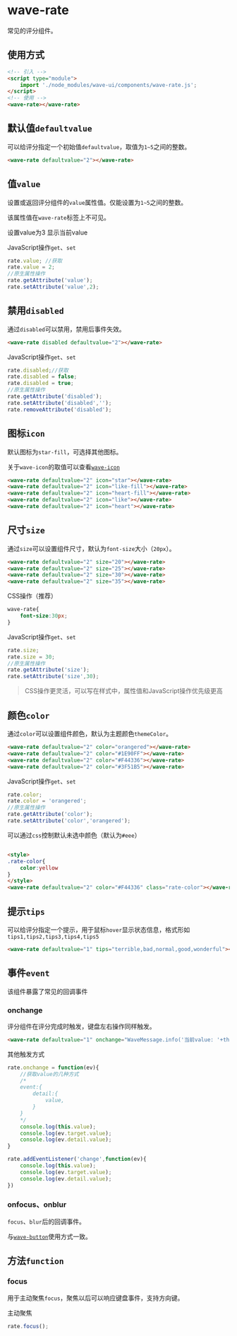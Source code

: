# wave-rate

常见的评分组件。

## 使用方式

```html
<!-- 引入 -->
<script type="module">
    import './node_modules/wave-ui/components/wave-rate.js';
</script>
<!-- 使用 -->
<wave-rate></wave-rate>
```

## 默认值`defaultvalue`

可以给评分指定一个初始值`defaultvalue`，取值为`1~5`之间的整数。

<wave-rate defaultvalue="2"></wave-rate>

```html
<wave-rate defaultvalue="2"></wave-rate>
```

## 值`value`

设置或返回评分组件的`value`属性值。仅能设置为`1~5`之间的整数。

该属性值在`wave-rate`标签上不可见。

<wave-rate defaultvalue="2"></wave-rate>
<wave-button type="primary" onclick="this.previousElementSibling.value=3">设置value为3</wave-button>
<wave-button type="primary" onclick="WaveMessage.info('当前value: '+this.previousElementSibling.previousElementSibling.value)">显示当前value</wave-button>

JavaScript操作`get`、`set`

```js
rate.value; //获取
rate.value = 2;
//原生属性操作
rate.getAttribute('value');
rate.setAttribute('value',2);
```

## 禁用`disabled`

通过`disabled`可以禁用，禁用后事件失效。

<wave-rate disabled defaultvalue="2"></wave-rate>
<wave-switch checked onchange="this.previousElementSibling.disabled = this.checked;"></wave-switch>

```html
<wave-rate disabled defaultvalue="2"></wave-rate>
```

JavaScript操作`get`、`set`

```js
rate.disabled;//获取
rate.disabled = false;
rate.disabled = true;
//原生属性操作
rate.getAttribute('disabled');
rate.setAttribute('disabled','');
rate.removeAttribute('disabled');
```

## 图标`icon`

默认图标为`star-fill`，可选择其他图标。

关于`wave-icon`的取值可以查看[`wave-icon`](wave-icon.md)

<wave-rate defaultvalue="2" icon="star"></wave-rate>

<wave-rate defaultvalue="2" icon="like-fill"></wave-rate>

<wave-rate defaultvalue="2" icon="heart-fill"></wave-rate>

<wave-rate defaultvalue="2" icon="like"></wave-rate>

<wave-rate defaultvalue="2" icon="heart"></wave-rate>

```html
<wave-rate defaultvalue="2" icon="star"></wave-rate>
<wave-rate defaultvalue="2" icon="like-fill"></wave-rate>
<wave-rate defaultvalue="2" icon="heart-fill"></wave-rate>
<wave-rate defaultvalue="2" icon="like"></wave-rate>
<wave-rate defaultvalue="2" icon="heart"></wave-rate>
```

## 尺寸`size`

通过`size`可以设置组件尺寸，默认为`font-size`大小（`20px`）。

<wave-rate defaultvalue="2" size="20"></wave-rate>

<wave-rate defaultvalue="2" size="25"></wave-rate>

<wave-rate defaultvalue="2" size="30"></wave-rate>

<wave-rate defaultvalue="2" size="35"></wave-rate>

```html
<wave-rate defaultvalue="2" size="20"></wave-rate>
<wave-rate defaultvalue="2" size="25"></wave-rate>
<wave-rate defaultvalue="2" size="30"></wave-rate>
<wave-rate defaultvalue="2" size="35"></wave-rate>
```

CSS操作（推荐）

```css
wave-rate{
    font-size:30px;
}
```

JavaScript操作`get`、`set`

```js
rate.size;
rate.size = 30;
//原生属性操作
rate.getAttribute('size');
rate.setAttribute('size',30);
```

> CSS操作更灵活，可以写在样式中，属性值和JavaScript操作优先级更高

## 颜色`color`

通过`color`可以设置组件颜色，默认为主题颜色`themeColor`。

<wave-rate defaultvalue="2" color="orangered"></wave-rate>

<wave-rate defaultvalue="2" color="#1E90FF"></wave-rate>

<wave-rate defaultvalue="2" color="#F44336"></wave-rate>

<wave-rate defaultvalue="2" color="#3F51B5"></wave-rate>

```html
<wave-rate defaultvalue="2" color="orangered"></wave-rate>
<wave-rate defaultvalue="2" color="#1E90FF"></wave-rate>
<wave-rate defaultvalue="2" color="#F44336"></wave-rate>
<wave-rate defaultvalue="2" color="#3F51B5"></wave-rate>
```

JavaScript操作`get`、`set`

```js
rate.color;
rate.color = 'orangered';
//原生属性操作
rate.getAttribute('color');
rate.setAttribute('color','orangered');
```

可以通过`css`控制默认未选中颜色（默认为`#eee`）

<style>
.rate-color{
    color:yellow
}
</style>
<wave-rate defaultvalue="2" color="#F44336" class="rate-color"></wave-rate>

```html

<style>
.rate-color{
    color:yellow
}
</style>
<wave-rate defaultvalue="2" color="#F44336" class="rate-color"></wave-rate>
```

## 提示`tips`

可以给评分指定一个提示，用于鼠标`hover`显示状态信息，格式形如`tips1,tips2,tips3,tips4,tips5`

<wave-rate defaultvalue="1" tips="terrible,bad,normal,good,wonderful"></wave-rate>

```html
<wave-rate defaultvalue="1" tips="terrible,bad,normal,good,wonderful"></wave-rate>
```

## 事件`event`

该组件暴露了常见的回调事件

### onchange

评分组件在评分完成时触发，键盘左右操作同样触发。

<wave-rate defaultvalue="1" onchange="WaveMessage.info('当前value: '+this.value)"></wave-rate>

```html
<wave-rate defaultvalue="1" onchange="WaveMessage.info('当前value: '+this.value)"></wave-rate>
```

其他触发方式

```js
rate.onchange = function(ev){
    //获取value的几种方式
    /*
    event:{
        detail:{
            value,
        }
    }
    */
    console.log(this.value);
    console.log(ev.target.value);
    console.log(ev.detail.value);
}

rate.addEventListener('change',function(ev){
    console.log(this.value);
    console.log(ev.target.value);
    console.log(ev.detail.value);
})
```

### onfocus、onblur

`focus`、`blur`后的回调事件。

与[`wave-button`](wave-button.md?id=onfocus、onblur)使用方式一致。

## 方法`function`

### focus

用于主动聚焦`focus`，聚焦以后可以响应键盘事件，支持方向键。

<wave-rate onfocus="WaveMessage.info('focus')" onblur="WaveMessage.info('blur')" onchange="WaveMessage.info(this.value)"></wave-rate>
<wave-button type="primary" onclick="this.previousElementSibling.focus()">主动聚焦</wave-button>

```js
rate.focus();
```
